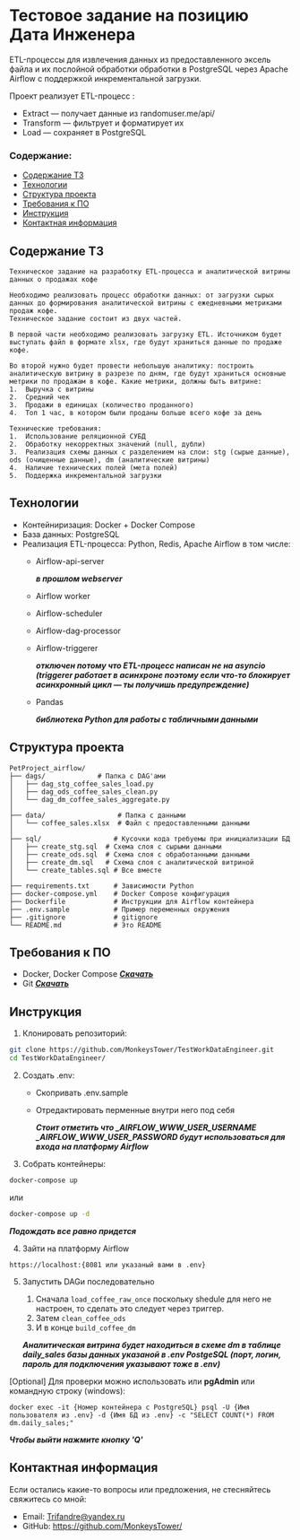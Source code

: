 # Тестовое задание на позицию Дата Инженера

ETL-процессы для извлечения данных из предоставленного эксель файла и их послойной  обработки обработки в PostgreSQL через Apache Airflow с поддержкой инкрементальной загрузки.

Проект реализует ETL-процесс :
- Extract — получает данные из randomuser.me/api/
- Transform — фильтрует и форматирует их
- Load — сохраняет в PostgreSQL

### Содержание:
- [Содержание ТЗ](#содержание-тз)
- [Технологии](#технологии)
- [Структура проекта](#структура-проекта)
- [Требования к ПО](#требования-к-по)
- [Инструкция](#инструкция)
- [Контактная информация](#контактная-информация)

## Содержание ТЗ

```
Техническое задание на разработку ETL-процесса и аналитической витрины данных о продажах кофе

Необходимо реализовать процесс обработки данных: от загрузки сырых данных до формирования аналитической витрины с ежедневными метриками продаж кофе.
Техническое задание состоит из двух частей. 

В первой части необходимо реализовать загрузку ETL. Источником будет выступать файл в формате xlsx, где будут храниться данные по продаже кофе. 

Во второй нужно будет провести небольшую аналитику: построить аналитическую витрину в разрезе по дням, где будут храниться основные метрики по продажам в кофе. Какие метрики, должны быть витрине:
1.	Выручка с витрины	
2.	Средний чек
3.	Продажи в единицах (количество проданного)
4.	Топ 1 час, в котором были проданы больше всего кофе за день	

Технические требования:
1.	Использование реляционной СУБД
2.	Обработку некорректных значений (null, дубли)
3.	Реализация схемы данных с разделением на слои: stg (сырые данные), ods (очищенные данные), dm (аналитические витрины)
4.	Наличие технических полей (мета полей)
5.	Поддержка инкрементальной загрузки
```

## Технологии

- Контейниризация: Docker + Docker Compose
- База данных: PostgreSQL
- Реализация ETL-процесса: Python, Redis, Apache Airflow
    в том числе:
    - Airflow-api-server 
    
        ***в прошлом webserver***
    - Airflow worker
    - Airflow-scheduler
    - Airflow-dag-processor
    - Airflow-triggerer 
    
        ***отключен потому что ETL-процесс написан не на asyncio (triggerer работает в асинхроне поэтому если что-то блокирует асинхронный цикл — ты получишь предупреждение)***
    -  Pandas
    
        ***библиотека Python для работы с табличными данными*** 



## Структура проекта

```
PetProject_airflow/
├── dags/             # Папка с DAG'ами
│   ├── dag_stg_coffee_sales_load.py
│   ├── dag_ods_coffee_sales_clean.py
│   └── dag_dm_coffee_sales_aggregate.py
│
├── data/                  # Папка с данными
│   └── coffee_sales.xlsx  # Файл с предоставленными данными
│
├── sql/                  # Кусочки кода требуемы при инициализации БД
│   ├── create_stg.sql  # Схема слоя с сырыми данными
│   ├── create_ods.sql  # Схема слоя с обработанными данными
│   ├── create_dm.sql   # Схема слоя с аналитической витриной
│   └── create_tables.sql # Все вместе
│
├── requirements.txt      # Зависимости Python
├── docker-compose.yml    # Docker Compose конфигурация
├── Dockerfile            # Инструкции для Airflow контейнера
├── .env.sample           # Пример переменных окружения
├── .gitignore            # gitignore
└── README.md             # Это README
```

## Требования к ПО

- Docker, Docker Compose ***[Скачать](https://docs.docker.com/get-started/get-docker/ "В Docker Desktop уже все есть")***
- Git ***[Скачать](https://git-scm.com/downloads)***

## Инструкция

1. Клонировать репозиторий:
```bash
git clone https://github.com/MonkeysTower/TestWorkDataEngineer.git
cd TestWorkDataEngineer/
```

2. Создать .env:
    - Скопривать .env.sample
    - Отредактировать перменные внутри него под себя 
    
        ***Стоит отметить что \_AIRFLOW\_WWW\_USER\_USERNAME \_AIRFLOW\_WWW\_USER\_PASSWORD будут использоваться для входа на платформу Airflow***

3. Собрать контейнеры:
```cmd
docker-compose up
```
или
```cmd
docker-compose up -d
```
***Подождать все равно придется***

4. Зайти на платформу Airflow 
```https
https://localhost:{8081 или указаный вами в .env}
```

5. Запустить DAGи последовательно
    1. Сначала ```load_coffee_raw_once``` поскольку shedule для него не настроен, то сделать это следует через триггер.
    2. Затем ```clean_coffee_ods```
    3. И в конце ```build_coffee_dm```

    ***Аналитическая витрина будет находиться в схеме dm в таблице daily_sales базы данных указаной в .env PostgeSQL (порт, логин, пароль для подключения указывают тоже в .env)***

\[Optional\] Для проверки можно использовать или **pgAdmin** или командную строку (windows):
```
docker exec -it {Номер контейнера с PostgreSQL} psql -U {Имя пользователя из .env} -d {Имя БД из .env} -c "SELECT COUNT(*) FROM dm.daily_sales;"
```
***Чтобы выйти нажмите кнопку 'Q'***

## Контактная информация
Если остались какие-то вопросы или предложения, не стесняйтесь свяжитесь со мной:
 - Email: Trifandre@yandex.ru
 - GitHub: <https://github.com/MonkeysTower/>
